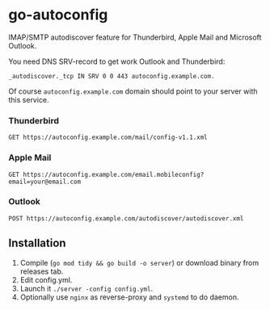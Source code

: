 # go-autoconfig
IMAP/SMTP autodiscover feature for Thunderbird, Apple Mail and Microsoft Outlook.

You need DNS SRV-record to get work Outlook and Thunderbird:
```
_autodiscover._tcp IN SRV 0 0 443 autoconfig.example.com.
```
Of course `autoconfig.example.com` domain should point to your server with this service. 

### Thunderbird
`GET https://autoconfig.example.com/mail/config-v1.1.xml`

### Apple Mail
`GET https://autoconfig.example.com/email.mobileconfig?email=your@email.com`

### Outlook
`POST https://autoconfig.example.com/autodiscover/autodiscover.xml`

## Installation
1. Compile (`go mod tidy && go build -o server`) or download binary from releases tab.
2. Edit config.yml.
3. Launch it `./server -config config.yml`.
4. Optionally use `nginx` as reverse-proxy and `systemd` to do daemon.
